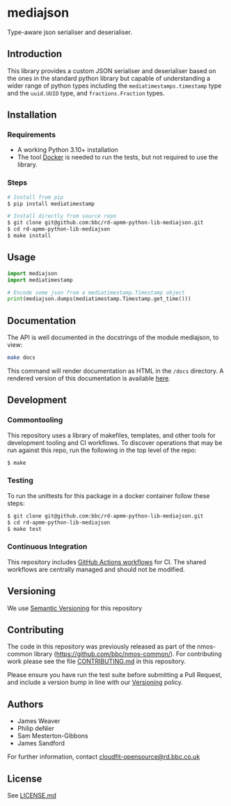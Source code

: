 # mediajson

Type-aware json serialiser and deserialiser.

## Introduction

This library provides a custom JSON serialiser and deserialiser based on the ones in the standard python library but capable of
understanding a wider range of python types including the `mediatimestamps.timestamp` type and the `uuid.UUID` type, and
`fractions.Fraction` types.

## Installation

### Requirements

* A working Python 3.10+ installation
* The tool [Docker](https://docs.docker.com/engine/install/) is needed to run the tests, but not required to use the library.

### Steps

```bash
# Install from pip
$ pip install mediatimestamp

# Install directly from source repo
$ git clone git@github.com:bbc/rd-apmm-python-lib-mediajson.git
$ cd rd-apmm-python-lib-mediajson
$ make install
```

## Usage

```python
import mediajson
import mediatimestamp

# Encode some json from a mediatimestamp.Timestamp object
print(mediajson.dumps(mediatimestamp.Timestamp.get_time()))
```

## Documentation

The API is well documented in the docstrings of the module mediajson, to view:

```bash
make docs
```
This command will render documentation as HTML in the `/docs` directory. A rendered version of this documentation is available [here](https://bbc.github.io/rd-apmm-python-lib-mediajson/mediajson/mediajson.html).

## Development
### Commontooling

This repository uses a library of makefiles, templates, and other tools for development tooling and CI workflows. To discover operations that may be run against this repo, run the following in the top level of the repo:

```bash
$ make
```

### Testing

To run the unittests for this package in a docker container follow these steps:

```bash
$ git clone git@github.com:bbc/rd-apmm-python-lib-mediajson.git
$ cd rd-apmm-python-lib-mediajson
$ make test
```

### Continuous Integration

This repository includes [GitHub Actions workflows](./.github/workflows/) for CI. The shared workflows are centrally managed and should not be modified.

## Versioning

We use [Semantic Versioning](https://semver.org/) for this repository

## Contributing

The code in this repository was previously released as part of the
nmos-common library (<https://github.com/bbc/nmos-common/>). For
contributing work please see the file [CONTRIBUTING.md](./CONTRIBUTING.md) in this repository.

Please ensure you have run the test suite before submitting a Pull Request, and include a version bump in line with our [Versioning](#versioning) policy.

## Authors

* James Weaver
* Philip deNier
* Sam Mesterton-Gibbons
* James Sandford

For further information, contact <cloudfit-opensource@rd.bbc.co.uk>

## License

See [LICENSE.md](LICENSE.md)
